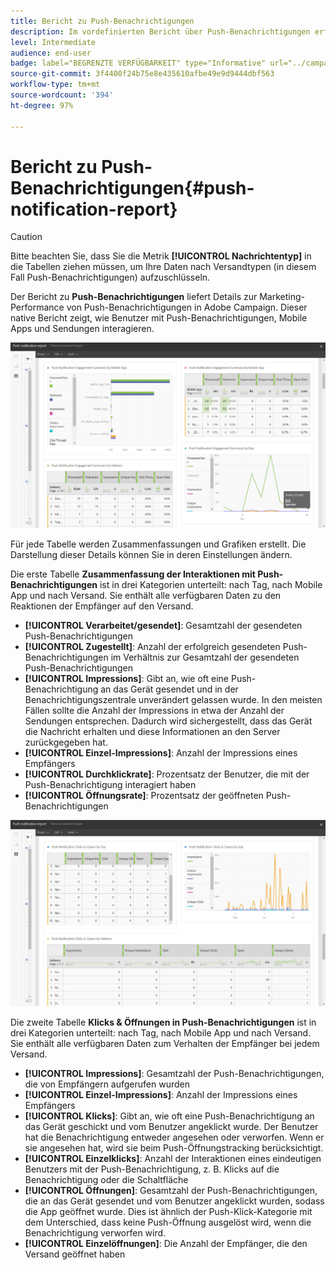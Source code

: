 ```yaml
---
title: Bericht zu Push-Benachrichtigungen
description: Im vordefinierten Bericht über Push-Benachrichtigungen erfahren Sie über die Wirkung Ihrer Push-Benachrichtigung.
level: Intermediate
audience: end-user
badge: label="BEGRENZTE VERFÜGBARKEIT" type="Informative" url="../campaign-standard-migration-home.md" tooltip="Auf Campaign Standard migrierte Benutzer beschränkt"
source-git-commit: 3f4400f24b75e8e435610afbe49e9d9444dbf563
workflow-type: tm+mt
source-wordcount: '394'
ht-degree: 97%

---
```


# Bericht zu Push-Benachrichtigungen{#push-notification-report}

>[!CAUTION]
>
>Bitte beachten Sie, dass Sie die Metrik **[!UICONTROL Nachrichtentyp]** in die Tabellen ziehen müssen, um Ihre Daten nach Versandtypen (in diesem Fall Push-Benachrichtigungen) aufzuschlüsseln.

Der Bericht zu **Push-Benachrichtigungen** liefert Details zur Marketing-Performance von Push-Benachrichtigungen in Adobe Campaign. Dieser native Bericht zeigt, wie Benutzer mit Push-Benachrichtigungen, Mobile Apps und Sendungen interagieren.

![](assets/dynamic_report_push.png)

Für jede Tabelle werden Zusammenfassungen und Grafiken erstellt. Die Darstellung dieser Details können Sie in deren Einstellungen ändern.

Die erste Tabelle **Zusammenfassung der Interaktionen mit Push-Benachrichtigungen** ist in drei Kategorien unterteilt: nach Tag, nach Mobile App und nach Versand. Sie enthält alle verfügbaren Daten zu den Reaktionen der Empfänger auf den Versand.

* **[!UICONTROL Verarbeitet/gesendet]**: Gesamtzahl der gesendeten Push-Benachrichtigungen
* **[!UICONTROL Zugestellt]**: Anzahl der erfolgreich gesendeten Push-Benachrichtigungen im Verhältnis zur Gesamtzahl der gesendeten Push-Benachrichtigungen
* **[!UICONTROL Impressions]**: Gibt an, wie oft eine Push-Benachrichtigung an das Gerät gesendet und in der Benachrichtigungszentrale unverändert gelassen wurde. In den meisten Fällen sollte die Anzahl der Impressions in etwa der Anzahl der Sendungen entsprechen. Dadurch wird sichergestellt, dass das Gerät die Nachricht erhalten und diese Informationen an den Server zurückgegeben hat.
* **[!UICONTROL Einzel-Impressions]**: Anzahl der Impressions eines Empfängers
* **[!UICONTROL Durchklickrate]**: Prozentsatz der Benutzer, die mit der Push-Benachrichtigung interagiert haben
* **[!UICONTROL Öffnungsrate]**: Prozentsatz der geöffneten Push-Benachrichtigungen

![](assets/dynamic_report_push_2.png)

Die zweite Tabelle **Klicks &amp; Öffnungen in Push-Benachrichtigungen** ist in drei Kategorien unterteilt: nach Tag, nach Mobile App und nach Versand. Sie enthält alle verfügbaren Daten zum Verhalten der Empfänger bei jedem Versand.

* **[!UICONTROL Impressions]**: Gesamtzahl der Push-Benachrichtigungen, die von Empfängern aufgerufen wurden
* **[!UICONTROL Einzel-Impressions]**: Anzahl der Impressions eines Empfängers
* **[!UICONTROL Klicks]**: Gibt an, wie oft eine Push-Benachrichtigung an das Gerät geschickt und vom Benutzer angeklickt wurde. Der Benutzer hat die Benachrichtigung entweder angesehen oder verworfen. Wenn er sie angesehen hat, wird sie beim Push-Öffnungstracking berücksichtigt.
* **[!UICONTROL Einzelklicks]**: Anzahl der Interaktionen eines eindeutigen Benutzers mit der Push-Benachrichtigung, z. B. Klicks auf die Benachrichtigung oder die Schaltfläche
* **[!UICONTROL Öffnungen]**: Gesamtzahl der Push-Benachrichtigungen, die an das Gerät gesendet und vom Benutzer angeklickt wurden, sodass die App geöffnet wurde. Dies ist ähnlich der Push-Klick-Kategorie mit dem Unterschied, dass keine Push-Öffnung ausgelöst wird, wenn die Benachrichtigung verworfen wird.
* **[!UICONTROL Einzelöffnungen]**: Die Anzahl der Empfänger, die den Versand geöffnet haben
